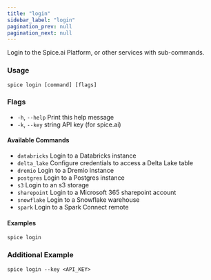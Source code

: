 ```yaml
---
title: "login"
sidebar_label: "login"
pagination_prev: null
pagination_next: null
---
```


Login to the Spice.ai Platform, or other services with sub-commands.

### Usage

```shell
spice login [command] [flags]
```

### Flags

- `-h`, `--help`         Print this help message
- `-k`, `--key` string   API key (for spice.ai)

#### Available Commands
- `databricks`  Login to a Databricks instance
- `delta_lake`  Configure credentials to access a Delta Lake table
- `dremio`      Login to a Dremio instance
- `postgres`    Login to a Postgres instance
- `s3`          Login to an s3 storage
- `sharepoint`  Login to a Microsoft 365 sharepoint account
- `snowflake`   Login to a Snowflake warehouse
- `spark`       Login to a Spark Connect remote

#### Examples

```shell
spice login
```

### Additional Example

```shell
spice login --key <API_KEY>
```
